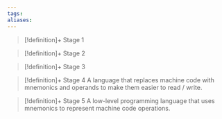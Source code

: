 ```yaml
---
tags:
aliases:
---
```


> [!definition]+ Stage 1
>

> [!definition]+ Stage 2
>

> [!definition]+ Stage 3
>

> [!definition]+ Stage 4
> A language that replaces machine code with mnemonics and operands to make them easier to read / write.

> [!definition]+ Stage 5
> A low-level programming language that uses mnemonics to represent machine code operations.



